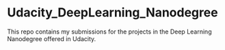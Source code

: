 # Udacity_DeepLearning_Nanodegree
This repo contains my submissions for the projects in the Deep Learning Nanodegree  offered in Udacity.
